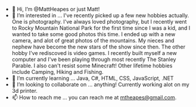 - 👋 Hi, I’m @MattHeapes or just Matt! 
- 👀 I’m interested in ... I've recently picked up a few new hobbies actually. One is photography. I've always loved photography, but I recently went to Rocky Mountain National Park for the first time since I was a kid, and I wanted to take some good photos this time. I ended up with a new camera, and alot of great photos of the mountains.  My nieces and nephew have become the new stars of the show since then. The other hobby I've rediscoved is video games. I recently built myself a new computer and I've been playing through most recently The Stanley Parable.  I also can't resist some Minecraft! Other lifetime hobbies include Camping, Hiking and Fishing.
- 🌱 I’m currently learning ... Java, C#, HTML, CSS, JavaScript, .NET
- 💞️ I’m looking to collaborate on ... anything! Currently working alot on my 3d printer.
- 📫 How to reach me ... you can reach me at mtheapes@gmail.com.

<!---
MattHeapes/MattHeapes is a ✨ special ✨ repository because its `README.md` (this file) appears on your GitHub profile.
You can click the Preview link to take a look at your changes.
--->
